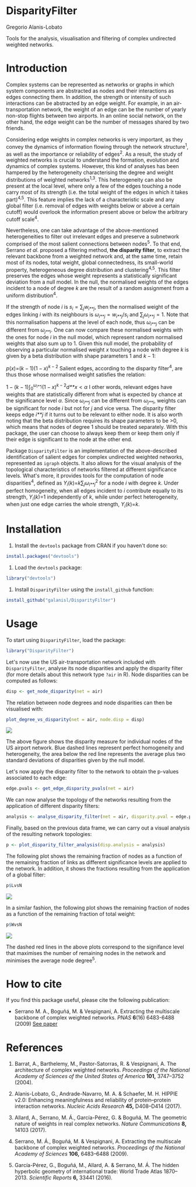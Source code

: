 DisparityFilter
================
Gregorio Alanis-Lobato

Tools for the analysis, visualisation and filtering of complex undirected weighted networks.

Introduction
============

Complex systems can be represented as networks or graphs in which system components are abstracted as nodes and their interactions as edges connecting them. In addition, the strength or intensity of such interactions can be abstracted by an edge weight. For example, in an air-transportation network, the weight of an edge can be the number of yearly non-stop flights between two airports. In an online social network, on the other hand, the edge weight can be the number of messages shared by two friends.

Considering edge weights in complex networks is very important, as they convey the dynamics of information flowing through the network structure<sup>1</sup>, as well as the importance or reliability of edges<sup>2</sup>. As a result, the study of weighted networks is crucial to understand the formation, evolution and dynamics of complex systems. However, this kind of analyses has been hampered by the heterogeneity characterising the degree and weight distributions of weighted networks<sup>1,3</sup>. This heterogeneity can also be present at the local level, where only a few of the edges touching a node carry most of its strength (i.e. the total weight of the edges in which it takes part)<sup>4,5</sup>. This feature implies the lack of a characteristic scale and any global filter (i.e. removal of edges with weights below or above a certain cutoff) would overlook the information present above or below the arbitrary cutoff scale<sup>4</sup>.

Nevertheless, one can take advantage of the above-mentioned heterogeneities to filter out irrelevant edges and preserve a subnetwork comprised of the most salient connections between nodes<sup>5</sup>. To that end, Serrano *et al.* proposed a filtering method, **the disparity filter**, to extract the relevant backbone from a weighted network and, at the same time, retain most of its nodes, total weight, global connectedness, its small-world property, heterogeneous degree distribution and clustering<sup>4,5</sup>. This filter preserves the edges whose weight represents a statistically significant deviation from a null model. In the null, the normalised weights of the edges incident to a node of degree *k* are the result of a random assignment from a uniform distribution<sup>4</sup>.

If the strength of node *i* is *s*<sub>*i*</sub> = ∑<sub>*j*</sub>*w*<sub>*i**j*</sub>, then the normalised weight of the edges linking *i* with its neighbours is *ω*<sub>*i**j*</sub> = *w*<sub>*i**j*</sub>/*s*<sub>*i*</sub> and ∑<sub>*j*</sub>*ω*<sub>*i**j*</sub> = 1. Note that this normalisation happens at the level of each node, thus *ω*<sub>*i**j*</sub> can be different from *ω*<sub>*j**i*</sub>. One can now compare these normalised weights with the ones for node *i* in the null model, which represent random normalised weights that also sum up to 1. Given this null model, the probability of observing a particular normalised weight *x* touching a node with degree *k* is given by a beta distribution with shape parameters 1 and *k* − 1:

*p*(*x*)=(*k* − 1)(1 − *x*)<sup>*k* − 2</sup>
 Salient edges, according to the disparity filter<sup>4</sup>, are thus those whose normalised weight satisfies the relation:

1 − (*k* − 1)∫<sub>0</sub><sup>*ω*<sub>*i**j*</sub></sup>(1 − *x*)<sup>*k* − 2</sup>*d**x* &lt; *α*
 I other words, relevant edges have weights that are statistically different from what is expected by chance at the significance level *α*. Since *ω*<sub>*i**j*</sub> can be different from *ω*<sub>*j**i*</sub>, weights can be significant for node *i* but not for *j* and vice versa. The disparity filter keeps edge *i**j* if it turns out to be relevant to either node. It is also worth noting that the beta distribution requires its shape parameters to be &gt;0, which means that nodes of degree 1 should be treated separately. With this package, the user can choose to always keep them or keep them only if their edge is significant to the node at the other end.

Package `DisparityFilter` is an implementation of the above-described identification of salient edges for complex undirected weighted networks, represented as `igraph` objects. It also allows for the visual analysis of the topological characteristics of networks filtered at different significance levels. What's more, it provides tools for the computation of node disparities<sup>4</sup>, defined as *Υ*<sub>*i*</sub>(*k*)=*k*∑<sub>*j*</sub>*ω*<sub>*i**j*</sub><sup>2</sup> for a node *i* with degree *k*. Under perfect homogeneity, when all edges incident to *i* contribute equally to its strength, *Υ*<sub>*i*</sub>(*k*)=1 independently of *k*, while under perfect heterogeneity, when just one edge carries the whole strength, *Υ*<sub>*i*</sub>(*k*)=*k*.

Installation
============

1.  Install the `devtools` package from CRAN if you haven't done so:

``` r
install.packages("devtools")
```

1.  Load the `devtools` package:

``` r
library("devtools")
```

1.  Install `DisparityFilter` using the `install_github` function:

``` r
install_github("galanisl/DisparityFilter")
```

Usage
=====

To start using `DisparityFilter`, load the package:

``` r
library("DisparityFilter")
```

Let's now use the US air-transportation network included with `DisparityFilter`, analyse its node disparities and apply the disparity filter (for more details about this network type `?air` in R). Node disparities can be computed as follows:

``` r
disp <- get_node_disparity(net = air)
```

The relation between node degrees and node disparities can then be visualised with:

``` r
plot_degree_vs_disparity(net = air, node.disp = disp)
```

![](README_files/figure-markdown_github/unnamed-chunk-3-1.png)

The above figure shows the disparity measure for individual nodes of the US airport network. Blue dashed lines represent perfect homogeneity and heterogeneity, the area below the red line represents the average plus two standard deviations of disparities given by the null model.

Let's now apply the disparity filter to the network to obtain the p-values associated to each edge:

``` r
edge.pvals <- get_edge_disparity_pvals(net = air)
```

We can now analyse the topology of the networks resulting from the application of different disparity filters:

``` r
analysis <- analyse_disparity_filter(net = air, disparity.pval = edge.pvals, step = 0.01)
```

Finally, based on the previous data frame, we can carry out a visual analysis of the resulting network topologies:

``` r
p <- plot_disparity_filter_analysis(disp.analysis = analysis)
```

The following plot shows the remaining fraction of nodes as a function of the remaining fraction of links as different significance levels are applied to the network. In addition, it shows the fractions resulting from the application of a global filter:

``` r
p$LvsN
```

![](README_files/figure-markdown_github/unnamed-chunk-7-1.png)

In a similar fashion, the following plot shows the remaining fraction of nodes as a function of the remaining fraction of total weight:

``` r
p$WvsN
```

![](README_files/figure-markdown_github/unnamed-chunk-8-1.png)

The dashed red lines in the above plots correspond to the signifance level that maximises the number of remaining nodes in the network and minimises the average node degree<sup>5</sup>.

How to cite
===========

If you find this package useful, please cite the following publication:

-   Serrano M. A., Boguñá, M. & Vespignani, A. Extracting the multiscale backbone of complex weighted networks. *PNAS* **6**(16) 6483-6488 (2009) [See paper](http://www.pnas.org/content/106/16/6483.full)

References
==========

1. Barrat, A., Barthelemy, M., Pastor-Satorras, R. & Vespignani, A. The architecture of complex weighted networks. *Proceedings of the National Academy of Sciences of the United States of America* **101,** 3747–3752 (2004).

2. Alanis-Lobato, G., Andrade-Navarro, M. A. & Schaefer, M. H. HIPPIE v2.0: Enhancing meaningfulness and reliability of protein–protein interaction networks. *Nucleic Acids Research* **45,** D408–D414 (2017).

3. Allard, A., Serrano, M. Á., García-Pérez, G. & Boguñá, M. The geometric nature of weights in real complex networks. *Nature Communications* **8,** 14103 (2017).

4. Serrano, M. Á., Boguñá, M. & Vespignani, A. Extracting the multiscale backbone of complex weighted networks. *Proceedings of the National Academy of Sciences* **106,** 6483–6488 (2009).

5. García-Pérez, G., Boguñá, M., Allard, A. & Serrano, M. Á. The hidden hyperbolic geometry of international trade: World Trade Atlas 1870–2013. *Scientific Reports* **6,** 33441 (2016).
